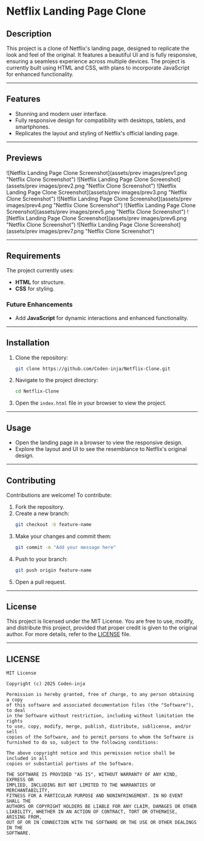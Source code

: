 
# Netflix Landing Page Clone

## Description

This project is a clone of Netflix's landing page, designed to replicate the look and feel of the original. It features a beautiful UI and is fully responsive, ensuring a seamless experience across multiple devices. The project is currently built using HTML and CSS, with plans to incorporate JavaScript for enhanced functionality.

---

## Features

- Stunning and modern user interface.
- Fully responsive design for compatibility with desktops, tablets, and smartphones.
- Replicates the layout and styling of Netflix's official landing page.

---

## Previews

![Netflix Landing Page Clone Screenshot](assets/prev images/prev1.png "Netflix Clone Screenshot")
![Netflix Landing Page Clone Screenshot](assets/prev images/prev2.png "Netflix Clone Screenshot")
![Netflix Landing Page Clone Screenshot](assets/prev images/prev3.png "Netflix Clone Screenshot")
![Netflix Landing Page Clone Screenshot](assets/prev images/prev4.png "Netflix Clone Screenshot")
![Netflix Landing Page Clone Screenshot](assets/prev images/prev5.png "Netflix Clone Screenshot")
![Netflix Landing Page Clone Screenshot](assets/prev images/prev6.png "Netflix Clone Screenshot")
![Netflix Landing Page Clone Screenshot](assets/prev images/prev7.png "Netflix Clone Screenshot")

---

## Requirements

The project currently uses:

- **HTML** for structure.
- **CSS** for styling.

### Future Enhancements

- Add **JavaScript** for dynamic interactions and enhanced functionality.

---

## Installation

1. Clone the repository:
   ```bash
   git clone https://github.com/Coden-inja/Netflix-Clone.git
   ```
2. Navigate to the project directory:
   ```bash
   cd Netflix-Clone
   ```
3. Open the `index.html` file in your browser to view the project.

---

## Usage

- Open the landing page in a browser to view the responsive design.
- Explore the layout and UI to see the resemblance to Netflix's original design.

---

## Contributing

Contributions are welcome! To contribute:

1. Fork the repository.
2. Create a new branch:
   ```bash
   git checkout -b feature-name
   ```
3. Make your changes and commit them:
   ```bash
   git commit -m "Add your message here"
   ```
4. Push to your branch:
   ```bash
   git push origin feature-name
   ```
5. Open a pull request.

---

## License

This project is licensed under the MIT License. You are free to use, modify, and distribute this project, provided that proper credit is given to the original author. For more details, refer to the [LICENSE](./LICENSE) file.

---

## LICENSE

```plaintext
MIT License

Copyright (c) 2025 Coden-inja

Permission is hereby granted, free of charge, to any person obtaining a copy
of this software and associated documentation files (the "Software"), to deal
in the Software without restriction, including without limitation the rights
to use, copy, modify, merge, publish, distribute, sublicense, and/or sell
copies of the Software, and to permit persons to whom the Software is
furnished to do so, subject to the following conditions:

The above copyright notice and this permission notice shall be included in all
copies or substantial portions of the Software.

THE SOFTWARE IS PROVIDED "AS IS", WITHOUT WARRANTY OF ANY KIND, EXPRESS OR
IMPLIED, INCLUDING BUT NOT LIMITED TO THE WARRANTIES OF MERCHANTABILITY,
FITNESS FOR A PARTICULAR PURPOSE AND NONINFRINGEMENT. IN NO EVENT SHALL THE
AUTHORS OR COPYRIGHT HOLDERS BE LIABLE FOR ANY CLAIM, DAMAGES OR OTHER
LIABILITY, WHETHER IN AN ACTION OF CONTRACT, TORT OR OTHERWISE, ARISING FROM,
OUT OF OR IN CONNECTION WITH THE SOFTWARE OR THE USE OR OTHER DEALINGS IN THE
SOFTWARE.
```
